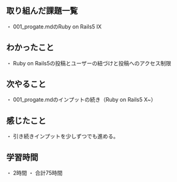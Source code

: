 ## 取り組んだ課題一覧
・ 001_progate.mdのRuby on Rails5 Ⅸ
## わかったこと
・ Ruby on Rails5の投稿とユーザーの紐づけと投稿へのアクセス制限
## 次やること
・ 001_progate.mdのインプットの続き（Ruby on Rails5 Ⅹ~）
## 感じたこと
・ 引き続きインプットを少しずつでも進める。
## 学習時間
・ 2時間
・ 合計75時間
